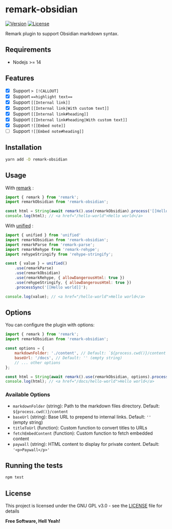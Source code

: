 # remark-obsidian

[![Version](https://img.shields.io/npm/v/remark-obsidian.svg?colorA=181C31&colorB=212839&label=version&sort=semver&style=flat-square)](https://www.npmjs.com/package/remark-obsidian)
[![License](https://img.shields.io/badge/license-GPL%20v3%2B-yellow.svg?style=flat-square&colorA=181C31&colorB=212839)](https://raw.githubusercontent.com/johackim/remark-obsidian/master/LICENSE.txt)

Remark plugin to support Obsidian markdown syntax.

## Requirements

- Nodejs >= 14

## Features

- [x] Support `> [!CALLOUT]`
- [x] Support `==highlight text==`
- [x] Support `[[Internal link]]`
- [x] Support `[[Internal link|With custom text]]`
- [x] Support `[[Internal link#heading]]`
- [x] Support `[[Internal link#heading|With custom text]]`
- [x] Support `![[Embed note]]`
- [ ] Support `![[Embed note#heading]]`

## Installation

```bash
yarn add -D remark-obsidian
```

## Usage

With [remark](https://github.com/remarkjs/remark/) :

```js
import { remark } from 'remark';
import remarkObsidian from 'remark-obsidian';

const html = String(await remark().use(remarkObsidian).process('[[Hello world]]'));
console.log(html); // <a href="/hello-world">Hello world</a>
```

With [unified](https://github.com/unifiedjs/unified) :

```js
import { unified } from 'unified'
import remarkObsidian from 'remark-obsidian';
import remarkParse from 'remark-parse';
import remarkRehype from 'remark-rehype';
import rehypeStringify from 'rehype-stringify';

const { value } = unified()
    .use(remarkParse)
    .use(remarkObsidian)
    .use(remarkRehype, { allowDangerousHtml: true })
    .use(rehypeStringify, { allowDangerousHtml: true })
    .processSync('[[Hello world]]');

console.log(value); // <a href="/hello-world">Hello world</a>
```

## Options

You can configure the plugin with options:

```js
import { remark } from 'remark';
import remarkObsidian from 'remark-obsidian';

const options = {
    markdownFolder: './content', // Default: `${process.cwd()}/content`
    baseUrl: '/docs', // Default: '' (empty string)
    // ... other options
};

const html = String(await remark().use(remarkObsidian, options).process('[[Hello world]]'));
console.log(html); // <a href="/docs/hello-world">Hello world</a>
```

### Available Options

- `markdownFolder` (string): Path to the markdown files directory. Default: `${process.cwd()}/content`
- `baseUrl` (string): Base URL to prepend to internal links. Default: `''` (empty string)
- `titleToUrl` (function): Custom function to convert titles to URLs
- `fetchEmbedContent` (function): Custom function to fetch embedded content
- `paywall` (string): HTML content to display for private content. Default: `'<p>Paywall</p>'`

## Running the tests

```bash
npm test
```

## License

This project is licensed under the GNU GPL v3.0 - see the [LICENSE](https://raw.githubusercontent.com/johackim/remark-obsidian/master/LICENSE.txt) file for details

**Free Software, Hell Yeah!**
